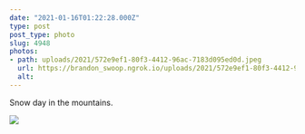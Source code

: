 ```yaml
---
date: "2021-01-16T01:22:28.000Z"
type: post 
post_type: photo
slug: 4948
photos: 
- path: uploads/2021/572e9ef1-80f3-4412-96ac-7183d095ed0d.jpeg
  url: https://brandon_swoop.ngrok.io/uploads/2021/572e9ef1-80f3-4412-96ac-7183d095ed0d.jpeg
  alt: 
---
```

Snow day in the mountains. 


![](/uploads/2021/572e9ef1-80f3-4412-96ac-7183d095ed0d.jpeg)
